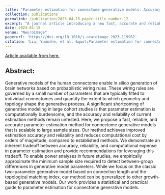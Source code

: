 ```yaml
---
title: "Parameter estimation for connectome generative models: Accuracy, reliability, and a fast parameter fitting method"
collection: publications
permalink: /publication/2023-04-15-paper-title-number-12
excerpt: "A journal article introducing a new fast, accurate and reliable estimation method for connectome generative models."
date: 2023-04-15
venue: "Neuroimage"
paperurl: 'https://doi.org/10.1016/j.neuroimage.2023.119962'
citation: 'Liu, Yuanzhe, et al. &quot;Parameter estimation for connectome generative models: Accuracy, reliability, and a fast parameter fitting method.&quot; <i>Neuroimage</i> 270 (2023): 119962.'
---
```


[Article available from here.](https://doi.org/10.1016/j.neuroimage.2023.119962)

## Abstract:

Generative models of the human connectome enable in silico generation of brain networks based on probabilistic wiring rules. These wiring rules are governed by a small number of parameters that are typically fitted to individual connectomes and quantify the extent to which geometry and topology shape the generative process. A significant shortcoming of generative modeling in large cohort studies is that parameter estimation is computationally burdensome, and the accuracy and reliability of current estimation methods remain untested. Here, we propose a fast, reliable, and accurate parameter estimation method for connectome generative models that is scalable to large sample sizes. Our method achieves improved estimation accuracy and reliability and reduces computational cost by orders of magnitude, compared to established methods. We demonstrate an inherent tradeoff between accuracy, reliability, and computational expense in parameter estimation and provide recommendations for leveraging this tradeoff. To enable power analyses in future studies, we empirically approximate the minimum sample size required to detect between-group differences in generative model parameters. While we focus on the classic two-parameter generative model based on connection length and the topological matching index, our method can be generalized to other growth-based generative models. Our work provides a statistical and practical guide to parameter estimation for connectome generative models.
